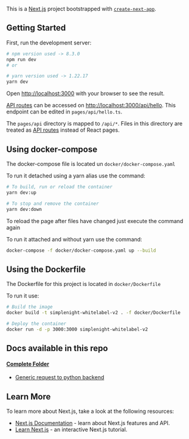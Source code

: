 This is a [Next.js](https://nextjs.org/) project bootstrapped with [`create-next-app`](https://github.com/vercel/next.js/tree/canary/packages/create-next-app).

## Getting Started

First, run the development server:

```bash
# npm version used -> 8.3.0
npm run dev
# or

# yarn version used -> 1.22.17
yarn dev
```

Open [http://localhost:3000](http://localhost:3000) with your browser to see the result.

[API routes](https://nextjs.org/docs/api-routes/introduction) can be accessed on [http://localhost:3000/api/hello](http://localhost:3000/api/hello). This endpoint can be edited in `pages/api/hello.ts`.

The `pages/api` directory is mapped to `/api/*`. Files in this directory are treated as [API routes](https://nextjs.org/docs/api-routes/introduction) instead of React pages.

## Using docker-compose

The docker-compose file is located un `docker/docker-compose.yaml`

To run it detached using a yarn alias use the command:

```bash
# To build, run or reload the container
yarn dev:up

# To stop and remove the container
yarn dev:down
```

To reload the page after files have changed just execute the command again

To run it attached and without yarn use the command:

```bash
docker-compose -f docker/docker-compose.yaml up --build
```

## Using the Dockerfile

The Dockerfile for this project is located in `docker/Dockerfile`

To run it use:

```bash
# Build the image
docker build -t simplenight-whitelabel-v2 . -f docker/Dockerfile

# Deploy the container
docker run -d -p 3000:3000 simplenight-whitelabel-v2
```

## Docs available in this repo

#### [Complete Folder](docs)

- [Generic request to python backend](docs/sequence_diagrams/genericRequestToBackend.txt)

## Learn More

To learn more about Next.js, take a look at the following resources:

- [Next.js Documentation](https://nextjs.org/docs) - learn about Next.js features and API.
- [Learn Next.js](https://nextjs.org/learn) - an interactive Next.js tutorial.

